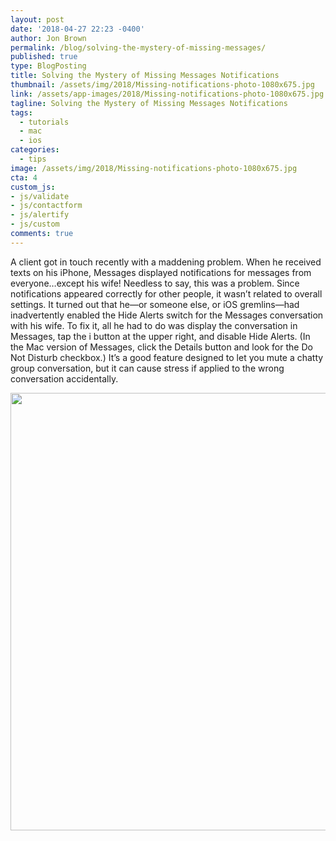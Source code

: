 ```yaml
---
layout: post
date: '2018-04-27 22:23 -0400'
author: Jon Brown
permalink: /blog/solving-the-mystery-of-missing-messages/
published: true
type: BlogPosting
title: Solving the Mystery of Missing Messages Notifications
thumbnail: /assets/img/2018/Missing-notifications-photo-1080x675.jpg
link: /assets/app-images/2018/Missing-notifications-photo-1080x675.jpg
tagline: Solving the Mystery of Missing Messages Notifications
tags:
  - tutorials
  - mac
  - ios
categories:
  - tips
image: /assets/img/2018/Missing-notifications-photo-1080x675.jpg
cta: 4
custom_js:
- js/validate
- js/contactform
- js/alertify
- js/custom
comments: true
---
```

A client got in touch recently with a maddening problem. When he received texts on his iPhone, Messages displayed notifications for messages from everyone…except his wife! Needless to say, this was a problem. Since notifications appeared correctly for other people, it wasn’t related to overall settings. It turned out that he—or someone else, or iOS gremlins—had inadvertently enabled the Hide Alerts switch for the Messages conversation with his wife. To fix it, all he had to do was display the conversation in Messages, tap the i button at the upper right, and disable Hide Alerts. (In the Mac version of Messages, click the Details button and look for the Do Not Disturb checkbox.) It’s a good feature designed to let you mute a chatty group conversation, but it can cause stress if applied to the wrong conversation accidentally.

<img src="{{ site.site_cdn }}/assets/img/blog/2018/missing/Missing-notifications-switch-768x281.png" class="img-fluid rounded m-2" width="700" />
